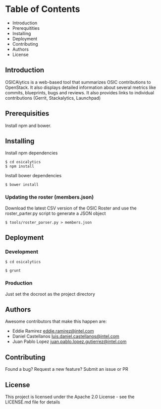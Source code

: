# Table of Contents
* Introduction 
* Prerequitities
* Installing
* Deployment
* Contributing
* Authors
* License

## Introduction
OSICAlytics is a web-based tool that summarizes OSIC contributions to OpenStack. It also displays detailed information about several metrics like commits, blueprints, bugs and reviews. It also provides links to individual contributions (Gerrit, Stackalytics, Launchpad)

## Prerequisities
Install npm and bower.

## Installing
Install npm dependencies

```
$ cd osicalytics
$ npm install
```

Install bower dependencies

`$ bower install`


### Updating the roster (members.json)
Download the latest CSV version of the OSIC Roster and use the roster_parter.py script to generate a JSON object

`$ tools/roster_parser.py > members.json`

## Deployment
### Development

```
$ cd osicalytics

$ grunt
```

### Production
Just set the docroot as the project directory

## Authors
Awesome contributors that make this happen are:
* Eddie Ramirez <eddie.ramirez@intel.com>
* Daniel Castellanos <luis.daniel.castellanos@intel.com>
* Juan Pablo Lopez <juan.pablo.lopez.gutierrez@intel.com>

## Contributing
Found a bug? Request a new feature? Submit an issue or PR

## License
This project is licensed under the Apache 2.0 License - see the LICENSE.md file for details

